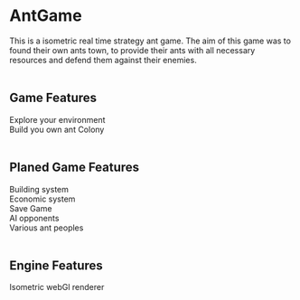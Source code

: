# AntGame<br>
This is a isometric real time strategy ant game. The aim of this game was to found their own ants town, to provide their ants with all necessary resources and defend them against their enemies.<br>
<br>
## Game Features
Explore your environment<br>
Build you own ant Colony<br>
<br>
## Planed Game Features
Building system<br>
Economic system<br>
Save Game<br>
AI opponents<br>
Various ant peoples<br>
<br>
## Engine Features
Isometric webGl renderer<br>
<br>
